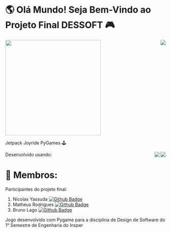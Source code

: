 # 🌎 Olá Mundo! Seja Bem-Vindo ao Projeto Final DESSOFT 🎮

<img align= "right" src="https://img.shields.io/github/repo-size/matheusRodrigues7/ProjetoFinal_DESSOFT?style=for-the-badge" />

<img align= "center" src=https://thumbs.gfycat.com/PrestigiousRawAnnashummingbird-max-1mb.gif width="300">

Jetpack Joyride PyGames 🕹️

Desenvolvido usando: 
	<img align= "right" src="https://img.shields.io/badge/Visual_Studio_Code-0078D4?style=for-the-badge&logo=visual%20studio%20code&logoColor=white"/>
	<img align= "right" src="https://img.shields.io/badge/Python-3776AB?style=for-the-badge&logo=python&logoColor=white" />

# 🤝 Membros:
Participantes do projeto final:
1. Nicolas Yassuda [![Github Badge](https://img.shields.io/badge/-Github-000?style=flat-square&logo=Github&logoColor=white&link=https://github.com/matheusRodrigues7)](https://github.com/matheusRodrigues7)
2. Matheus Rodrigues [![Github Badge](https://img.shields.io/badge/-Github-000?style=flat-square&logo=Github&logoColor=white&link=https://github.com/matheusRodrigues7)](https://github.com/matheusRodrigues7)
3. Bruno Lago [![Github Badge](https://img.shields.io/badge/-Github-000?style=flat-square&logo=Github&logoColor=white&link=https://github.com/Lag0)](https://github.com/Lag0)

Jogo desenvolvido com Pygame para a disciplina de Design de Software do 1° Semestre de Engenharia do Insper
